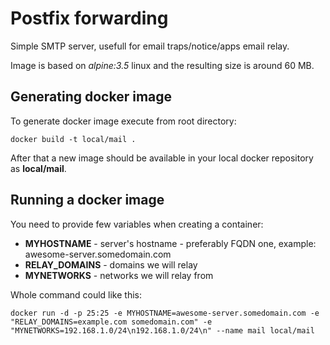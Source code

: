 # Postfix forwarding

Simple SMTP server, usefull for email traps/notice/apps email relay.

Image is based on *alpine:3.5* linux and the resulting size is around 60 MB.

## Generating docker image

To generate docker image execute from root directory:
```
docker build -t local/mail .
```

After that a new image should be available in your local docker repository as **local/mail**.

## Running a docker image

You need to provide few variables when creating a container:
* **MYHOSTNAME** - server's hostname - preferably FQDN one, example: awesome-server.somedomain.com
* **RELAY_DOMAINS** - domains we will relay
* **MYNETWORKS** - networks we will relay from

Whole command could like this:
```
docker run -d -p 25:25 -e MYHOSTNAME=awesome-server.somedomain.com -e "RELAY_DOMAINS=example.com somedomain.com" -e "MYNETWORKS=192.168.1.0/24\n192.168.1.0/24\n" --name mail local/mail
```
